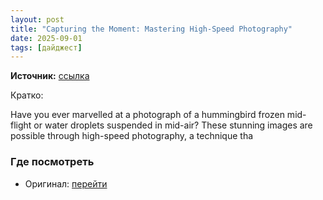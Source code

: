 ```yaml
---
layout: post
title: "Capturing the Moment: Mastering High-Speed Photography"
date: 2025-09-01
tags: [дайджест]
---
```


**Источник:** [ссылка](https://iso.500px.com/capturing-moment-mastering-high-speed-photography/)

Кратко: <p>Have you ever marvelled at a photograph of a hummingbird frozen mid-flight or water droplets suspended in mid-air? These stunning images are possible through high-speed photography, a technique tha

### Где посмотреть
- Оригинал: [перейти]({link})

